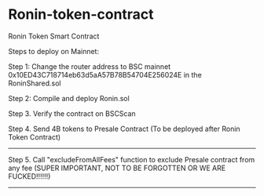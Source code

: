 # Ronin-token-contract
Ronin Token Smart Contract

Steps to deploy on Mainnet:

Step 1: Change the router address to BSC mainnet 0x10ED43C718714eb63d5aA57B78B54704E256024E in the RoninShared.sol

Step 2: Compile and deploy Ronin.sol

Step 3. Verify the contract on BSCScan

Step 4. Send 4B tokens to Presale Contract (To be deployed after Ronin Token Contract)

**************************************************************************************************************************************************
Step 5. Call "excludeFromAllFees" function to exclude Presale contract from any fee (SUPER IMPORTANT, NOT TO BE FORGOTTEN OR WE ARE FUCKED!!!!!!)
**************************************************************************************************************************************************

